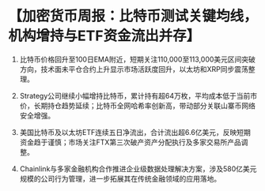 # 【加密货币周报：比特币测试关键均线，机构增持与ETF资金流出并存】

1. 比特币价格回升至100日EMA附近，短期关注110,000至113,000美元区间突破方向，技术面未平仓合约上升显示市场活跃度回升，以太坊和XRP同步震荡整理。

2. Strategy公司继续小幅增持比特币，累计持有超64万枚，平均成本低于当前市价，长期持仓趋势延续；比特币全网哈希率创新高，带动部分关联山寨币网络安全增强。

3. 美国比特币及以太坊ETF连续五日净流出，合计流出超6.6亿美元，反映短期资金趋于谨慎；市场关注FTX第三次破产资产分配执行及多家交易所产品调整。

4. Chainlink与多家金融机构合作推进企业级数据处理解决方案，涉及580亿美元规模的公司行为管理，进一步拓展其在传统金融领域的应用落地。